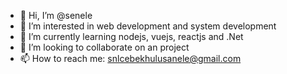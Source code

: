 - 👋 Hi, I’m @senele
- 👀 I’m interested in web development and system development 
- 🌱 I’m currently learning nodejs, vuejs, reactjs and .Net
- 💞️ I’m looking to collaborate on an project
- 📫 How to reach me: snlcebekhulusanele@gmail.com

<!---
numza/numza is a ✨ special ✨ repository because its `README.md` (this file) appears on your GitHub profile.
You can click the Preview link to take a look at your changes.
--->
